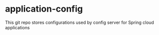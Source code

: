 # application-config
This git repo stores configurations used by config server for Spring cloud applications
